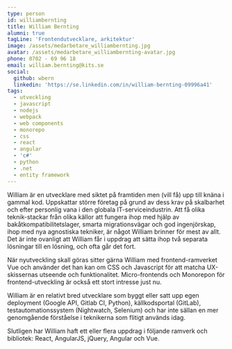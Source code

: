 ```yaml
---
type: person
id: williambernting
title: William Bernting
alumni: true
tagLine: 'Frontendutvecklare, arkitektur'
image: /assets/medarbetare_williambernting.jpg
avatar: /assets/medarbetare_williambernting-avatar.jpg
phone: 0702 - 69 96 18
email: william.bernting@kits.se
social:
  github: wbern
  linkedin: 'https://se.linkedin.com/in/william-bernting-09996a41'
tags:
  - utveckling
  - javascript
  - nodejs
  - webpack
  - web components
  - monorepo
  - css
  - react
  - angular
  - 'c#'
  - python
  - .net
  - entity framework
---
```

William är en utvecklare med siktet på framtiden men (vill få) upp till knäna i gammal kod. Uppskattar större företag på grund av dess krav på skalbarhet och efter personlig vana i den globala IT-serviceindustrin. Att få olika teknik-stackar från olika källor att fungera ihop med hjälp av bakåtkompatibilitetslager, smarta migrationsvägar och god ingenjörskap, ihop med nya agnostiska tekniker, är något William brinner för mest av allt. Det är inte ovanligt att William får i uppdrag att sätta ihop två separata lösningar till en lösning, och ofta går det fort.

När nyutveckling skall göras sitter gärna William med frontend-ramverket Vue och använder det han kan om CSS och Javascript för att matcha UX-skissernas utseende och funktionalitet. Micro-frontends och Monorepon för frontend-utveckling är också ett stort intresse just nu.

William är en relativt bred utvecklare som byggt eller satt upp egen deployment (Google API, Gitlab CI, Python), källkodsportal (GitLab), testautomationssystem (Nightwatch, Selenium) och har inte sällan en mer genomgående förståelse i teknikerna som flitigt används idag.

Slutligen har William haft ett eller flera uppdrag i följande ramverk och bibliotek: React, AngularJS, jQuery, Angular och Vue.
